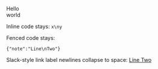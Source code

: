 Hello  
world

Inline code stays: `x\ny`

Fenced code stays:

```
{"note":"Line\nTwo"}
```

Slack-style link label newlines collapse to space:
[Line Two](https://ex.com)

